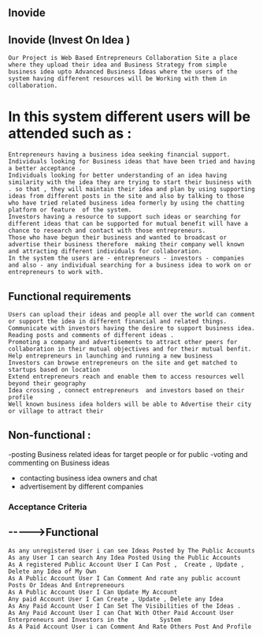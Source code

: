 ## Inovide

## Inovide (Invest On Idea )
	Our Project is Web Based Entrepreneurs Collaboration Site a place where they upload their idea and Business Strategy from simple business idea upto Advanced Business Ideas where the users of the system having different resources will be Working with them in collaboration.
# In this system different users will be attended such as :
	Entrepreneurs having a business idea seeking financial support.
	Individuals looking for Business ideas that have been tried and having a better acceptance .
	Individuals looking for better understanding of an idea having similarity with the idea they are trying to start their business with . so that , they will maintain their idea and plan by using supporting ideas from different posts in the site and also by talking to those who have tried related business idea formerly by using the chatting platform or feature  of the system.
	Investors having a resource to support such ideas or searching for different ideas that can be supported for mutual benefit will have a chance to research and contact with those entrepreneurs. 
	Those who have begun their business and wanted to broadcast or advertise their business therefore  making their company well known and attracting different individuals for collaboration.
	In the system the users are - entrepreneurs - investors - companies  and also - any individual searching for a business idea to work on or entrepreneurs to work with.

## Functional requirements
	Users can upload their ideas and people all over the world can comment or support the idea in different financial and related things.
	Communicate with investors having the desire to support business idea.
	Reading posts and comments of different ideas .
	Promoting a company and advertisements to attract other peers for collaboration in their mutual objectives and for their mutual benfit.
	Help entrepreneurs in launching and running a new business
	Investors can browse entrepreneurs on the site and get matched to startups based on location
	Extend entrepreneurs reach and enable them to access resources well beyond their geography
	Idea crossing , connect entrepreneurs  and investors based on their  profile
	Well known business idea holders will be able to Advertise their city or village to attract their 
## Non-functional : 
 -posting Business related ideas for target people or for public 
 -voting and commenting on Business ideas 
 - contacting business idea owners and chat
 - advertisement by different companies 



### Acceptance Criteria
## ----->Functional 
	As any unregistered User i can see Ideas Posted by The Public Accounts
	As any User I can search Any Idea Posted Using the Public Accounts 
	As A registered Public Account User I Can Post ,  Create , Update ,  Delete any Idea of My Own
	As A Public Account User I Can Comment And rate any public account Posts Or Ideas And Entrepreneours 
	As A Public Account User I Can Update My Account 
	Any paid Account User I Can Create , Update , Delete any Idea 
	As Any Paid Account User I Can Set The Visibilities of the Ideas .
	As Any Paid Account User I can Chat With Other Paid Account User Enterpreneurs and Investors in the 		System
	As A Paid Account User i can Comment And Rate Others Post And Profile

